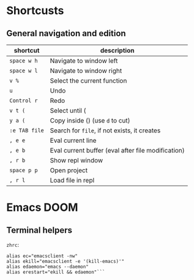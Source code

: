 # Shortcusts

## General navigation and edition

| shortcut | description |
| ---------| ------------|
| `space w h`| Navigate to window left |
| `space w l`| Navigate to window right |
| `v %` | Select the current function |
| `u` | Undo
| `Control r`| Redo |
| `v t (`| Select until ( |
| `y a (`| Copy inside () (use `d` to cut) |
| `:e TAB file`| Search for `file`, if not exists, it creates |
| `, e e`| Eval current line |
| `, e b`| Eval current buffer (eval after file modification) |
| `, r b`| Show repl window |
| `space p p`| Open project |
| `, r l`| Load file in repl |

# Emacs DOOM

## Terminal helpers
`zhrc`:
````
alias ec="emacsclient -nw"
alias ekill="emacsclient -e '(kill-emacs)'"
alias edaemon="emacs --daemon"
alias erestart="ekill && edaemon"```
